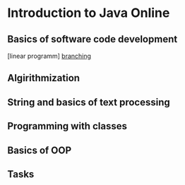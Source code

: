 # Introduction to Java Online
## Basics of software code development
[linear programm]
[branching](https://github.com/Hakimbek/Introduction-to-Java-Online/tree/master/1_Basics_of_software_code_development/src/branching)
## Algirithmization
## String and basics of text processing
## Programming with classes
## Basics of OOP
## Tasks
